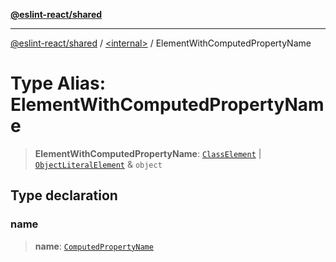 [**@eslint-react/shared**](../../README.md)

***

[@eslint-react/shared](../../README.md) / [\<internal\>](../README.md) / ElementWithComputedPropertyName

# Type Alias: ElementWithComputedPropertyName

> **ElementWithComputedPropertyName**: [`ClassElement`](../interfaces/ClassElement.md) \| [`ObjectLiteralElement`](../interfaces/ObjectLiteralElement.md) & `object`

## Type declaration

### name

> **name**: [`ComputedPropertyName`](../interfaces/ComputedPropertyName.md)
